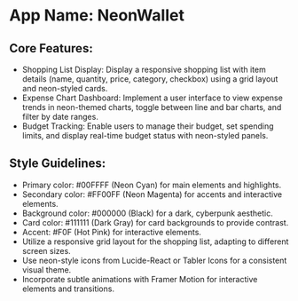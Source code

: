 # **App Name**: NeonWallet

## Core Features:

- Shopping List Display: Display a responsive shopping list with item details (name, quantity, price, category, checkbox) using a grid layout and neon-styled cards.
- Expense Chart Dashboard: Implement a user interface to view expense trends in neon-themed charts, toggle between line and bar charts, and filter by date ranges.
- Budget Tracking: Enable users to manage their budget, set spending limits, and display real-time budget status with neon-styled panels.

## Style Guidelines:

- Primary color: #00FFFF (Neon Cyan) for main elements and highlights.
- Secondary color: #FF00FF (Neon Magenta) for accents and interactive elements.
- Background color: #000000 (Black) for a dark, cyberpunk aesthetic.
- Card color: #111111 (Dark Gray) for card backgrounds to provide contrast.
- Accent: #F0F (Hot Pink) for interactive elements.
- Utilize a responsive grid layout for the shopping list, adapting to different screen sizes.
- Use neon-style icons from Lucide-React or Tabler Icons for a consistent visual theme.
- Incorporate subtle animations with Framer Motion for interactive elements and transitions.